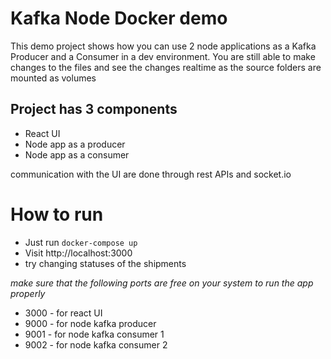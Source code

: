 # Kafka Node Docker demo
This demo project shows how you can use 2 node applications as a Kafka Producer and a Consumer in a dev environment.
You are still able to make changes to the files and see the changes realtime as the source folders are mounted as volumes

## Project has 3 components
- React UI
- Node app as a producer
- Node app as a consumer

communication with the UI are done through rest APIs and socket.io

# How to run
- Just run `docker-compose up`
- Visit http://localhost:3000  
- try changing statuses of the shipments

*make sure that the following ports are free on your system to run the app properly*
- 3000 - for react UI
- 9000 - for node kafka producer
- 9001 - for node kafka consumer 1
- 9002 - for node kafka consumer 2
